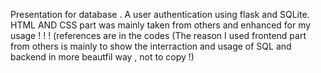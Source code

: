 Presentation for database . 
A user authentication using flask and SQLite.  
HTML AND CSS part was mainly taken from others and enhanced for my usage ! ! ! (references are in the codes
(The reason I used frontend part from others is mainly to show the interraction and usage of SQL and backend in more beautfil way , not to copy !)
